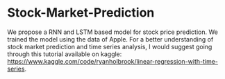 # Stock-Market-Prediction
We propose a RNN and LSTM based model for stock price prediction. We trained the model using the data of Apple.
For a better understanding of stock market prediction and time series analysis, I would suggest going through this tutorial available on kaggle: https://www.kaggle.com/code/ryanholbrook/linear-regression-with-time-series.
